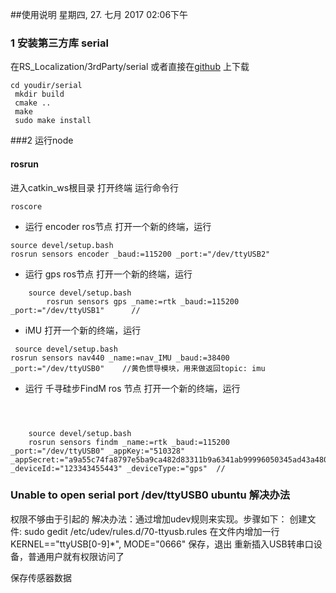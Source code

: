 ##使用说明
星期四, 27. 七月 2017 02:06下午 
### 1 安装第三方库 serial
在RS_Localization/3rdParty/serial
或者直接在[github]( https://github.com/wjwwood/serial.git) 上下载
```
cd youdir/serial
 mkdir build
 cmake ..
 make 
 sudo make install
```
###2 运行node
#### rosrun 
进入catkin_ws根目录
打开终端 运行命令行 
```
roscore
```
- 运行 encoder ros节点
打开一个新的终端，运行

```
source devel/setup.bash
rosrun sensors encoder _baud:=115200 _port:="/dev/ttyUSB2"
```


- 运行 gps ros节点
打开一个新的终端，运行
```
  	source devel/setup.bash
      	rosrun sensors gps _name:=rtk _baud:=115200 _port:="/dev/ttyUSB1"      //
```
- iMU
打开一个新的终端，运行
```
 source devel/setup.bash
rosrun sensors nav440 _name:=nav_IMU _baud:=38400 _port:="/dev/ttyUSB0"    //黄色惯导模块，用来做返回topic: imu
```


- 运行 千寻硅步FindM ros 节点
打开一个新的终端，运行
```



  	source devel/setup.bash
    rosrun sensors findm _name:=rtk _baud:=115200 _port:="/dev/ttyUSB0" _appKey:="510328" _appSecret:="a9a55c74fa8797e5ba9ca482d83311b9a6341ab99996050345ad43a480bfded9" _deviceId:="123343455443" _deviceType:="gps"  //
```
### Unable to open serial port /dev/ttyUSB0 ubuntu 解决办法

   权限不够由于引起的
   解决办法：通过增加udev规则来实现。步骤如下：
   创建文件:
   sudo gedit /etc/udev/rules.d/70-ttyusb.rules
   在文件内增加一行
   KERNEL=="ttyUSB[0-9]*", MODE="0666"
   保存，退出
   重新插入USB转串口设备，普通用户就有权限访问了
   
   
   保存传感器数据
   <node pkg="rosbag" type="record" name="record" output="screen" args="-O 20170704.bag /IMU/nav440 /gps/gps /wheel/encoders"/> 
   
   
   
   
   
   
   
   
   
